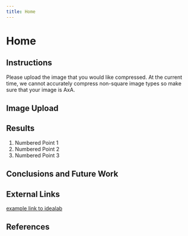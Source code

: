 ```yaml
---
title: Home
---
```


# Home

## Instructions

Please upload the image that you would like compressed. At the current time, we cannot accurately compress non-square image types so make sure that your image is AxA.

## Image Upload



## Results

1. Numbered Point 1
1. Numbered Point 2
1. Numbered Point 3

## Conclusions and Future Work

## External Links

[example link to idealab](https://idealab.asu.edu)


## References
